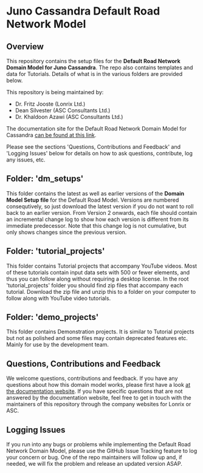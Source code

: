# Juno Cassandra Default Road Network Model

## Overview
This repository contains the setup files for the **Default Road Network Domain Model for Juno Cassandra**. The repo also contains templates and data for Tutorials. Details of what is in the various folders are provided below.

This repository is being maintained by:

* Dr. Fritz Jooste (Lonrix Ltd.)
* Dean Silvester (ASC Consultants Ltd.)
* Dr. Khaldoon Azawi (ASC Consultants Ltd.)

The documentation site for the Default Road Network Domain Model for Cassandra [can be found at this link](https://lonrix-limited.github.io/jcass_nzla_models_v2_docs/).

Please see the sections 'Questions, Contributions and Feedback' and 'Logging Issues' below for details on how to ask questions, contribute, log any issues, etc.

## Folder: 'dm_setups'
This folder contains the latest as well as earlier versions of the **Domain Model Setup file** for the Default Road Model. Versions are numbered consequtively, so just download the latest version if you do not want to roll back to an earlier version. From Version 2 onwards, each file should contain an incremental change log to show how each version is different from its immediate predecessor. Note that this change log is not cumulative, but only shows changes since the previous version.

## Folder: 'tutorial_projects'
This folder contains Tutorial projects that accompany YouTube videos. Most of these tutorials contain input data sets with 500 or fewer elements, and thus you can follow along without requiring a desktop license.
In the root 'tutorial_projects' folder you should find zip files that accompany each tutorial. Download the zip file and unzip this to a folder on your computer to follow along with YouTube video tutorials.

## Folder: 'demo_projects'
This folder contains Demonstration projects. It is similar to Tutorial projects but not as polished and some files may contain deprecated features etc. Mainly for use by the development team.

## Questions, Contributions and Feedback
We welcome questions, contributions and feedback. If you have any questions about how this domain model works, please first have a look [at the documentation website](https://lonrix-limited.github.io/jcass_nzla_models_v2_docs/). If you have specific questions that are not answered by the documentation website, feel free to get in touch with the maintainers of this repository through the company websites for Lonrix or ASC. 

## Logging Issues
If you run into any bugs or problems while implementing the Default Road Network Domain Model, please use the GitHub Issue Tracking feature to log your concern or bug. One of the repo maintainers will follow up and, if needed, we will fix the problem and release an updated version ASAP.
